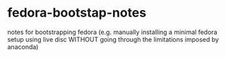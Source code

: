 # fedora-bootstap-notes
notes for bootstrapping fedora (e.g. manually installing a minimal fedora setup using live disc WITHOUT going through the limitations imposed by anaconda)
